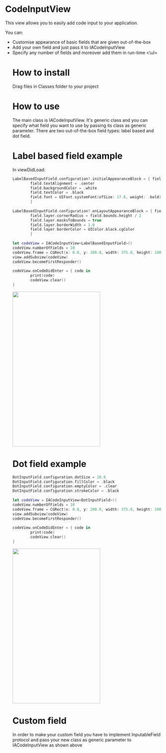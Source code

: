 # CodeInputView

This view allows you to easily add code input to your application.

You can:
<ul>
<li>Customise appearance of basic fields that are given out-of-the-box
<li>Add your own field and just pass it to IACodeInputView
<li>Specify any number of fields and moreover add them in run-time
<\ul>
        
# How to install

Drag files in Classes folder to your project

# How to use

The main class is IACodeInputView. It's generic class and you can specify what field you want to use by passing its class as generic parameter.
There are two out-of-the-box field types: label based and dot field.

# Label based field example
In viewDidLoad:
```swift
LabelBasedInputField.configuration?.initialAppearanceBlock = { field in // Customising initial appearance of field
        field.textAlignment = .center
        field.backgroundColor = .white
        field.textColor = .black
        field.font = UIFont.systemFont(ofSize: 17.0, weight: .bold)
        }
        
LabelBasedInputField.configuration?.onLayoutAppearanceBlock = { field in // Appearance when will layout
        field.layer.cornerRadius = field.bounds.height / 2
        field.layer.masksToBounds = true
        field.layer.borderWidth = 1.0
        field.layer.borderColor = UIColor.black.cgColor
        }
        
let codeView = IACodeInputView<LabelBasedInputField>()
codeView.numberOfFields = 10
codeView.frame = CGRect(x: 0.0, y: 200.0, width: 375.0, height: 100.0)
view.addSubview(codeView)
codeView.becomeFirstResponder()
        
codeView.onCodeDidEnter = { code in
        print(code)
        codeView.clear()
}
```
<p align="left">
  <img width=282 height=500 src="https://i.imgur.com/RliQVeL.png">
</p>

# Dot field example

```swift
DotInputField.configuration.dotSize = 20.0
DotInputField.configuration.fillColor = .black
DotInputField.configuration.emptyColor = .clear
DotInputField.configuration.strokeColor = .black
        
let codeView = IACodeInputView<DotInputField>()
codeView.numberOfFields = 10
codeView.frame = CGRect(x: 0.0, y: 200.0, width: 375.0, height: 100.0)
view.addSubview(codeView)
codeView.becomeFirstResponder()
        
codeView.onCodeDidEnter = { code in
        print(code)
        codeView.clear()
}
```

<p align="left">
  <img width=282 height=500 src="https://i.imgur.com/POgRPwp.png">
</p>

# Custom field

In order to make your custom field you have to implement InputableField protocol and pass your new class as generic parameter to IACodeInputView as shown above
